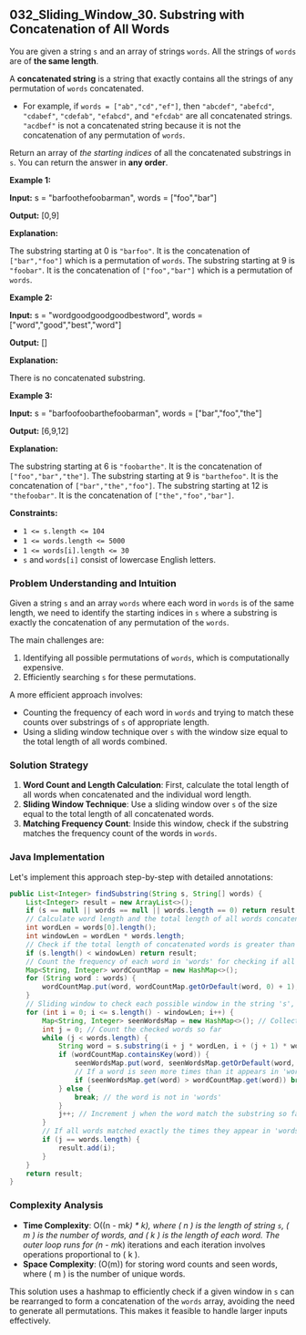 ## 032_Sliding_Window_30. Substring with Concatenation of All Words

You are given a string `s` and an array of strings `words`. All the strings of `words` are of **the same length**.

A **concatenated string** is a string that exactly contains all the strings of any permutation of `words` concatenated.

- For example, if `words = ["ab","cd","ef"]`, then `"abcdef"`, `"abefcd"`, `"cdabef"`, `"cdefab"`, `"efabcd"`, and `"efcdab"` are all concatenated strings. `"acdbef"` is not a concatenated string because it is not the concatenation of any permutation of `words`.

Return an array of *the starting indices* of all the concatenated substrings in `s`. You can return the answer in **any order**.

 

**Example 1:**

**Input:** s = "barfoothefoobarman", words = ["foo","bar"]

**Output:** [0,9]

**Explanation:**

The substring starting at 0 is `"barfoo"`. It is the concatenation of `["bar","foo"]` which is a permutation of `words`.
The substring starting at 9 is `"foobar"`. It is the concatenation of `["foo","bar"]` which is a permutation of `words`.

**Example 2:**

**Input:** s = "wordgoodgoodgoodbestword", words = ["word","good","best","word"]

**Output:** []

**Explanation:**

There is no concatenated substring.

**Example 3:**

**Input:** s = "barfoofoobarthefoobarman", words = ["bar","foo","the"]

**Output:** [6,9,12]

**Explanation:**

The substring starting at 6 is `"foobarthe"`. It is the concatenation of `["foo","bar","the"]`.
The substring starting at 9 is `"barthefoo"`. It is the concatenation of `["bar","the","foo"]`.
The substring starting at 12 is `"thefoobar"`. It is the concatenation of `["the","foo","bar"]`.

 

**Constraints:**

- `1 <= s.length <= 104`
- `1 <= words.length <= 5000`
- `1 <= words[i].length <= 30`
- `s` and `words[i]` consist of lowercase English letters.



### Problem Understanding and Intuition

Given a string `s` and an array `words` where each word in `words` is of the same length, we need to identify the starting indices in `s` where a substring is exactly the concatenation of any permutation of the `words`.

The main challenges are:
1. Identifying all possible permutations of `words`, which is computationally expensive.
2. Efficiently searching `s` for these permutations.

A more efficient approach involves:
- Counting the frequency of each word in `words` and trying to match these counts over substrings of `s` of appropriate length.
- Using a sliding window technique over `s` with the window size equal to the total length of all words combined.

### Solution Strategy

1. **Word Count and Length Calculation**: First, calculate the total length of all words when concatenated and the individual word length.
2. **Sliding Window Technique**: Use a sliding window over `s` of the size equal to the total length of all concatenated words.
3. **Matching Frequency Count**: Inside this window, check if the substring matches the frequency count of the words in `words`.

### Java Implementation

Let's implement this approach step-by-step with detailed annotations:

```java
public List<Integer> findSubstring(String s, String[] words) {
    List<Integer> result = new ArrayList<>();
    if (s == null || words == null || words.length == 0) return result;
    // Calculate word length and the total length of all words concatenated
    int wordLen = words[0].length();
    int windowLen = wordLen * words.length;
    // Check if the total length of concatenated words is greater than string length
    if (s.length() < windowLen) return result;
    // Count the frequency of each word in 'words' for checking if all words match the corresponding substring
    Map<String, Integer> wordCountMap = new HashMap<>();
    for (String word : words) {
        wordCountMap.put(word, wordCountMap.getOrDefault(word, 0) + 1);
    }
    // Sliding window to check each possible window in the string 's', i stands for the start point of sliding window, whose range is from 0 to `s.length() - windowLen`
    for (int i = 0; i <= s.length() - windowLen; i++) {
        Map<String, Integer> seenWordsMap = new HashMap<>(); // Collect words seen so far
        int j = 0; // Count the checked words so far
        while (j < words.length) {
            String word = s.substring(i + j * wordLen, i + (j + 1) * wordLen);
            if (wordCountMap.containsKey(word)) {
                seenWordsMap.put(word, seenWordsMap.getOrDefault(word, 0) + 1);
                // If a word is seen more times than it appears in 'words', break
                if (seenWordsMap.get(word) > wordCountMap.get(word)) break;
            } else {
                break; // the word is not in 'words'
            }
            j++; // Increment j when the word match the substring so far
        }
        // If all words matched exactly the times they appear in 'words'
        if (j == words.length) {
            result.add(i);
        }
    }
    return result;
}
```

### Complexity Analysis
- **Time Complexity**: O((n - m*k) * k), where ( n ) is the length of string `s`, ( m ) is the number of words, and ( k ) is the length of each word. The outer loop runs for (n - m*k) iterations and each iteration involves operations proportional to ( k ). 
- **Space Complexity**: (O(m)) for storing word counts and seen words, where ( m ) is the number of unique words.

This solution uses a hashmap to efficiently check if a given window in `s` can be rearranged to form a concatenation of the `words` array, avoiding the need to generate all permutations. This makes it feasible to handle larger inputs effectively.
